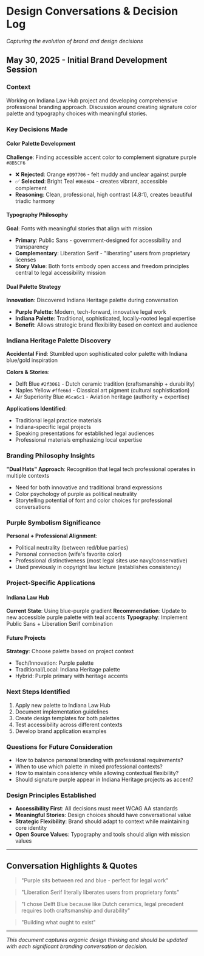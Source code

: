 # Design Conversations & Decision Log

*Capturing the evolution of brand and design decisions*

## May 30, 2025 - Initial Brand Development Session

### Context
Working on Indiana Law Hub project and developing comprehensive professional branding approach. Discussion around creating signature color palette and typography choices with meaningful stories.

### Key Decisions Made

#### Color Palette Development
**Challenge**: Finding accessible accent color to complement signature purple `#8B5CF6`
- ❌ **Rejected**: Orange `#D97706` - felt muddy and unclear against purple
- ✅ **Selected**: Bright Teal `#06B6D4` - creates vibrant, accessible complement
- **Reasoning**: Clean, professional, high contrast (4.8:1), creates beautiful triadic harmony

#### Typography Philosophy
**Goal**: Fonts with meaningful stories that align with mission
- **Primary**: Public Sans - government-designed for accessibility and transparency
- **Complementary**: Liberation Serif - "liberating" users from proprietary licenses
- **Story Value**: Both fonts embody open access and freedom principles central to legal accessibility mission

#### Dual Palette Strategy
**Innovation**: Discovered Indiana Heritage palette during conversation
- **Purple Palette**: Modern, tech-forward, innovative legal work
- **Indiana Palette**: Traditional, sophisticated, locally-rooted legal expertise
- **Benefit**: Allows strategic brand flexibility based on context and audience

### Indiana Heritage Palette Discovery
**Accidental Find**: Stumbled upon sophisticated color palette with Indiana blue/gold inspiration

**Colors & Stories**:
- Delft Blue `#2f3061` - Dutch ceramic tradition (craftsmanship + durability)
- Naples Yellow `#ffe66d` - Classical art pigment (cultural sophistication)
- Air Superiority Blue `#6ca6c1` - Aviation heritage (authority + expertise)

**Applications Identified**:
- Traditional legal practice materials
- Indiana-specific legal projects
- Speaking presentations for established legal audiences
- Professional materials emphasizing local expertise

### Branding Philosophy Insights
**"Dual Hats" Approach**: Recognition that legal tech professional operates in multiple contexts
- Need for both innovative and traditional brand expressions
- Color psychology of purple as political neutrality
- Storytelling potential of font and color choices for professional conversations

### Purple Symbolism Significance
**Personal + Professional Alignment**:
- Political neutrality (between red/blue parties)
- Personal connection (wife's favorite color)
- Professional distinctiveness (most legal sites use navy/conservative)
- Used previously in copyright law lecture (establishes consistency)

### Project-Specific Applications

#### Indiana Law Hub
**Current State**: Using blue-purple gradient
**Recommendation**: Update to new accessible purple palette with teal accents
**Typography**: Implement Public Sans + Liberation Serif combination

#### Future Projects
**Strategy**: Choose palette based on project context
- Tech/Innovation: Purple palette
- Traditional/Local: Indiana Heritage palette
- Hybrid: Purple primary with heritage accents

### Next Steps Identified
1. Apply new palette to Indiana Law Hub
2. Document implementation guidelines
3. Create design templates for both palettes
4. Test accessibility across different contexts
5. Develop brand application examples

### Questions for Future Consideration
- How to balance personal branding with professional requirements?
- When to use which palette in mixed professional contexts?
- How to maintain consistency while allowing contextual flexibility?
- Should signature purple appear in Indiana Heritage projects as accent?

### Design Principles Established
- **Accessibility First**: All decisions must meet WCAG AA standards
- **Meaningful Stories**: Design choices should have conversational value
- **Strategic Flexibility**: Brand should adapt to context while maintaining core identity
- **Open Source Values**: Typography and tools should align with mission values

---

## Conversation Highlights & Quotes

> "Purple sits between red and blue - perfect for legal work"

> "Liberation Serif literally liberates users from proprietary fonts"

> "I chose Delft Blue because like Dutch ceramics, legal precedent requires both craftsmanship and durability"

> "Building what ought to exist"

---

*This document captures organic design thinking and should be updated with each significant branding conversation or decision.*